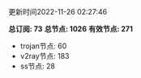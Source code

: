 更新时间2022-11-26 02:27:46

**总订阅: 73**
**总节点: 1026**
**有效节点: 271**
- trojan节点: 60
- v2ray节点: 183
- ss节点: 28
